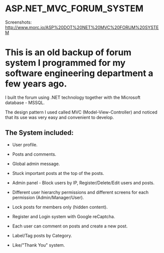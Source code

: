 # ASP.NET_MVC_FORUM_SYSTEM
Screenshots: http://www.morc.io/ASP%20DOT%20NET%20MVC%20FORUM%20SYSTEM

# This is an old backup of forum system I programmed for my software engineering department a few years ago.

I built the forum using .NET technology together with the Microsoft database - MSSQL.

The design pattern I used called MVC (Model-View-Controller) and noticed that its use was very easy and convenient to develop.

 

## The System included:

- User profile.

- Posts and comments.

- Global admin message.

- Stuck important posts at the top of the posts.

- Admin panel - Block users by IP, Register/Delete/Edit users and posts.

-  Different user hierarchy permissions and  different screens for each permission (Admin/Manager/User).

- Lock posts for members only (hidden content).

- Register and Login system with Google reCaptcha.

- Each user can comment on posts and create a new post.

- Label/Tag posts by Category.

- Like/"Thank You" system.
